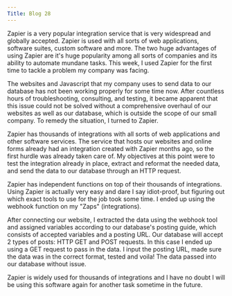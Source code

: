 ```yaml
---
Title: Blog 28
---
```


Zapier is a very popular integration service that is very widespread and globally accepted. Zapier is used with all sorts of web applications, software suites, custom software and more. The two huge advantages of using Zapier are it's huge popularity among all sorts of companies and its ability to automate mundane tasks. This week, I used Zapier for the first time to tackle a problem my company was facing.

The websites and Javascript that my company uses to send data to our database has not been working properly for some time now. After countless hours of troubleshooting, consulting, and testing, it became apparent that this issue could not be solved without a comprehensive overhaul of our websites as well as our database, which is outside the scope of our small company. To remedy the situation, I turned to Zapier.

Zapier has thousands of integrations with all sorts of web applications and other software services. The service that hosts our websites and online forms already had an integration created with Zapier months ago, so the first hurdle was already taken care of. My objectives at this point were to test the integration already in place, extract and reformat the needed data, and send the data to our database through an HTTP request.

Zapier has independent functions on top of their thousands of integrations. Using Zapier is actually very easy and dare I say idiot-proof, but figuring out which exact tools to use for the job took some time. I ended up using the webhook function on my "Zaps" (integrations). 

After connecting our website, I extracted the data using the webhook tool and assigned variables according to our database's posting guide, which consists of accepted variables and a posting URL. Our database will accept 2 types of posts: HTTP GET and POST requests. In this case I ended up using a GET request to pass in the data. I input the posting URL, made sure the data was in the correct format, tested and voila! The data passed into our database without issue. 

Zapier is widely used for thousands of integrations and I have no doubt I will be using this software again for another task sometime in the future.
